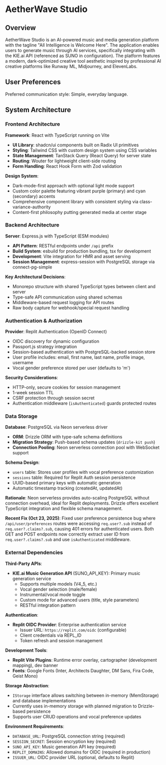 # AetherWave Studio

## Overview

AetherWave Studio is an AI-powered music and media generation platform with the tagline "All Intelligence is Welcome Here". The application enables users to generate music through AI services, specifically integrating with the KIE.ai API (referenced as SUNO in configuration). The platform features a modern, dark-optimized creative tool aesthetic inspired by professional AI creative platforms like Runway ML, Midjourney, and ElevenLabs.

## User Preferences

Preferred communication style: Simple, everyday language.

## System Architecture

### Frontend Architecture

**Framework**: React with TypeScript running on Vite
- **UI Library**: shadcn/ui components built on Radix UI primitives
- **Styling**: Tailwind CSS with custom design system using CSS variables
- **State Management**: TanStack Query (React Query) for server state
- **Routing**: Wouter for lightweight client-side routing
- **Form Handling**: React Hook Form with Zod validation

**Design System**:
- Dark-mode-first approach with optional light mode support
- Custom color palette featuring vibrant purple (primary) and cyan (secondary) accents
- Comprehensive component library with consistent styling via class-variance-authority
- Content-first philosophy putting generated media at center stage

### Backend Architecture

**Server**: Express.js with TypeScript (ESM modules)
- **API Pattern**: RESTful endpoints under `/api` prefix
- **Build System**: esbuild for production bundling, tsx for development
- **Development**: Vite integration for HMR and asset serving
- **Session Management**: express-session with PostgreSQL storage via connect-pg-simple

**Key Architectural Decisions**:
- Monorepo structure with shared TypeScript types between client and server
- Type-safe API communication using shared schemas
- Middleware-based request logging for API routes
- Raw body capture for webhook/special request handling

### Authentication & Authorization

**Provider**: Replit Authentication (OpenID Connect)
- OIDC discovery for dynamic configuration
- Passport.js strategy integration
- Session-based authentication with PostgreSQL-backed session store
- User profile includes: email, first name, last name, profile image, username
- Vocal gender preference stored per user (defaults to 'm')

**Security Considerations**:
- HTTP-only, secure cookies for session management
- 1-week session TTL
- CSRF protection through session secret
- Authentication middleware (`isAuthenticated`) guards protected routes

### Data Storage

**Database**: PostgreSQL via Neon serverless driver
- **ORM**: Drizzle ORM with type-safe schema definitions
- **Migration Strategy**: Push-based schema updates (`drizzle-kit push`)
- **Connection Pooling**: Neon serverless connection pool with WebSocket support

**Schema Design**:
- `users` table: Stores user profiles with vocal preference customization
- `sessions` table: Required for Replit Auth session persistence
- UUID-based primary keys with automatic generation
- Automatic timestamp tracking (createdAt, updatedAt)

**Rationale**: Neon serverless provides auto-scaling PostgreSQL without connection overhead, ideal for Replit deployments. Drizzle offers excellent TypeScript integration and flexible schema management.

**Recent Fix (Oct 23, 2025)**: Fixed user preference persistence bug where `/api/user/preferences` routes were accessing `req.user?.sub` instead of `req.user?.claims?.sub`, causing 401 errors for authenticated users. Both GET and POST endpoints now correctly extract user ID from `req.user?.claims?.sub` and use `isAuthenticated` middleware.

### External Dependencies

**Third-Party APIs**:
- **KIE.ai Music Generation API** (SUNO_API_KEY): Primary music generation service
  - Supports multiple models (V4_5, etc.)
  - Vocal gender selection (male/female)
  - Instrumental/vocal mode toggle
  - Custom mode for advanced users (title, style parameters)
  - RESTful integration pattern

**Authentication**:
- **Replit OIDC Provider**: Enterprise authentication service
  - Issuer URL: `https://replit.com/oidc` (configurable)
  - Client credentials via REPL_ID
  - Token refresh and session management

**Development Tools**:
- **Replit Vite Plugins**: Runtime error overlay, cartographer (development mapping), dev banner
- **Fonts**: Google Fonts (Inter, Architects Daughter, DM Sans, Fira Code, Geist Mono)

**Storage Abstraction**:
- `IStorage` interface allows switching between in-memory (MemStorage) and database implementations
- Currently uses in-memory storage with planned migration to Drizzle-based persistence
- Supports user CRUD operations and vocal preference updates

**Environment Requirements**:
- `DATABASE_URL`: PostgreSQL connection string (required)
- `SESSION_SECRET`: Session encryption key (required)
- `SUNO_API_KEY`: Music generation API key (required)
- `REPLIT_DOMAINS`: Allowed domains for OIDC (required in production)
- `ISSUER_URL`: OIDC provider URL (optional, defaults to Replit)